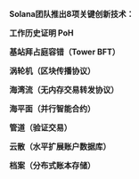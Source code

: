 


**Solana团队推出8项关键创新技术：**

**工作历史证明 PoH**

**基站拜占庭容错（Tower BFT）**

**涡轮机（区块传播协议）**

**海湾流（无内存交易转发协议）**

**海平面（并行智能合约）**

**管道（验证交易）**

**云散（水平扩展账户数据库）**

**档案（分布式账本存储）**